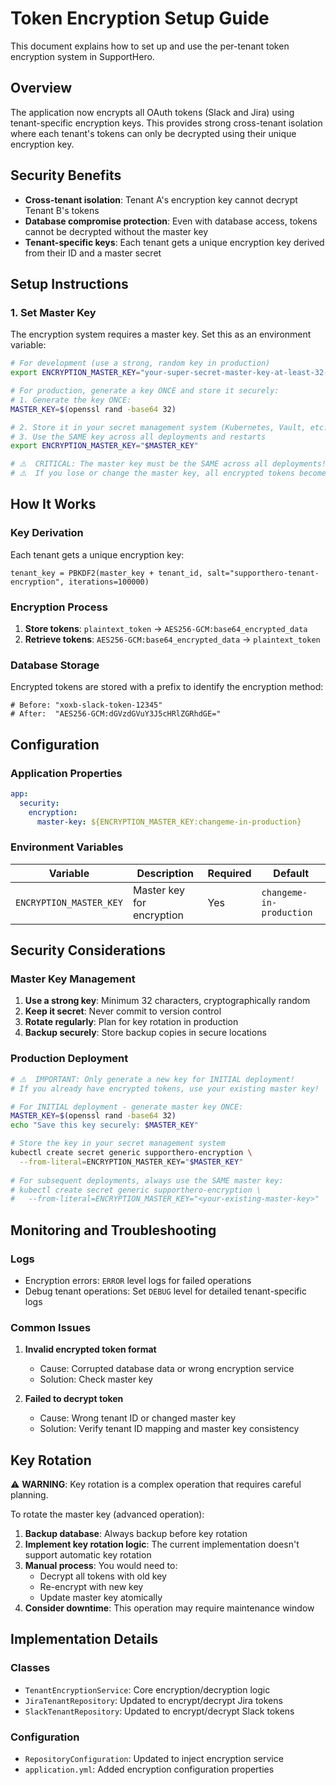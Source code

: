 # Token Encryption Setup Guide

This document explains how to set up and use the per-tenant token encryption system in SupportHero.

## Overview

The application now encrypts all OAuth tokens (Slack and Jira) using tenant-specific encryption keys. This provides strong cross-tenant isolation where each tenant's tokens can only be decrypted using their unique encryption key.

## Security Benefits

- **Cross-tenant isolation**: Tenant A's encryption key cannot decrypt Tenant B's tokens
- **Database compromise protection**: Even with database access, tokens cannot be decrypted without the master key
- **Tenant-specific keys**: Each tenant gets a unique encryption key derived from their ID and a master secret

## Setup Instructions

### 1. Set Master Key

The encryption system requires a master key. Set this as an environment variable:

```bash
# For development (use a strong, random key in production)
export ENCRYPTION_MASTER_KEY="your-super-secret-master-key-at-least-32-chars"

# For production, generate a key ONCE and store it securely:
# 1. Generate the key ONCE:
MASTER_KEY=$(openssl rand -base64 32)

# 2. Store it in your secret management system (Kubernetes, Vault, etc.)
# 3. Use the SAME key across all deployments and restarts
export ENCRYPTION_MASTER_KEY="$MASTER_KEY"

# ⚠️  CRITICAL: The master key must be the SAME across all deployments!
# ⚠️  If you lose or change the master key, all encrypted tokens become unrecoverable!
```

## How It Works

### Key Derivation
Each tenant gets a unique encryption key:
```
tenant_key = PBKDF2(master_key + tenant_id, salt="supporthero-tenant-encryption", iterations=100000)
```

### Encryption Process
1. **Store tokens**: `plaintext_token` → `AES256-GCM:base64_encrypted_data`
2. **Retrieve tokens**: `AES256-GCM:base64_encrypted_data` → `plaintext_token`

### Database Storage
Encrypted tokens are stored with a prefix to identify the encryption method:
```
# Before: "xoxb-slack-token-12345"
# After:  "AES256-GCM:dGVzdGVuY3J5cHRlZGRhdGE="
```

## Configuration

### Application Properties

```yaml
app:
  security:
    encryption:
      master-key: ${ENCRYPTION_MASTER_KEY:changeme-in-production}
```

### Environment Variables

| Variable | Description | Required | Default |
|----------|-------------|----------|---------|
| `ENCRYPTION_MASTER_KEY` | Master key for encryption | Yes | `changeme-in-production` |

## Security Considerations

### Master Key Management

1. **Use a strong key**: Minimum 32 characters, cryptographically random
2. **Keep it secret**: Never commit to version control
3. **Rotate regularly**: Plan for key rotation in production
4. **Backup securely**: Store backup copies in secure locations

### Production Deployment

```bash
# ⚠️  IMPORTANT: Only generate a new key for INITIAL deployment!
# If you already have encrypted tokens, use your existing master key!

# For INITIAL deployment - generate master key ONCE:
MASTER_KEY=$(openssl rand -base64 32)
echo "Save this key securely: $MASTER_KEY"

# Store the key in your secret management system
kubectl create secret generic supporthero-encryption \
  --from-literal=ENCRYPTION_MASTER_KEY="$MASTER_KEY"
  
# For subsequent deployments, always use the SAME master key:
# kubectl create secret generic supporthero-encryption \
#   --from-literal=ENCRYPTION_MASTER_KEY="<your-existing-master-key>"
```

## Monitoring and Troubleshooting

### Logs
- Encryption errors: `ERROR` level logs for failed operations
- Debug tenant operations: Set `DEBUG` level for detailed tenant-specific logs

### Common Issues

1. **Invalid encrypted token format**
   - Cause: Corrupted database data or wrong encryption service
   - Solution: Check master key

2. **Failed to decrypt token**
   - Cause: Wrong tenant ID or changed master key
   - Solution: Verify tenant ID mapping and master key consistency

## Key Rotation

⚠️ **WARNING**: Key rotation is a complex operation that requires careful planning.

To rotate the master key (advanced operation):

1. **Backup database**: Always backup before key rotation
2. **Implement key rotation logic**: The current implementation doesn't support automatic key rotation
3. **Manual process**: You would need to:
   - Decrypt all tokens with old key
   - Re-encrypt with new key
   - Update master key atomically
4. **Consider downtime**: This operation may require maintenance window

## Implementation Details

### Classes
- `TenantEncryptionService`: Core encryption/decryption logic
- `JiraTenantRepository`: Updated to encrypt/decrypt Jira tokens
- `SlackTenantRepository`: Updated to encrypt/decrypt Slack tokens

### Configuration
- `RepositoryConfiguration`: Updated to inject encryption service
- `application.yml`: Added encryption configuration properties